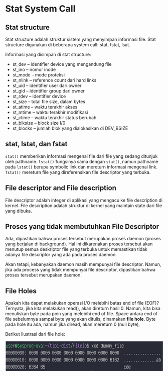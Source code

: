 # Stat System Call

## Stat structure

Stat structure adalah struktur sistem yang menyimpan informasi file. Stat structure digunakan di beberapa system call: stat, fstat, lsat.

Informasi yang disimpan di stat structure:

- st_dev – identifier device yang mengandung file
- st_ino – nomor inode
- st_mode – mode proteksi
- st_nlink – reference count dari hard links
- st_uid – identifier user dari owner
- st_gid – identifier group dari owner
- st_rdev – identifier device
- st_size – total file size, dalam bytes
- st_atime – waktu terakhir akses
- st_mtime – waktu terakhir modifikasi
- st_ctime – waktu terakhir status berubah
- st_blksize – block size I/0
- st_blocks – jumlah blok yang dialokasikan di DEV_BSIZE

## stat, lstat, dan fstat

`stat()` memberikan informasi mengenai file dari file yang sedang ditunjuk oleh pathname. `lstat()` fungsinya sama dengan `stat()`, namun pathname pada `lstat()` berupa symbolic link dan mereturn informasi mengenai link. `fstat()` mereturn file yang direferensikan file descriptor yang terbuka.

## File descriptor​ and ​File description

File descriptor adalah integer di aplikasi yang mengacu ke file description di kernel. File description adalah struktur di kernel yang maintain state dari file yang dibuka.

## Proses yang tidak membutuhkan File Descriptor

Ada, dipastikan bahwa proses tersebut merupakan proses daemon (proses yang berjalan di background). Hal ini dikarenakan proses tersebut akan menutup semua deskriptor file yang terbuka untuk memastikan tidak adanya file descriptor yang ada pada proses daemon.

Akan tetapi, kebanyakan daemon masih mempunyai file descriptor. Namun, jika ada process yang tidak mempunyai file descriptor, dipastikan bahwa proses tersebut merupakan daemon.

## File Holes

Apakah kita dapat melakukan operasi I/O melebihi
batas end of file (EOF)? Ternyata, jika kita melakukan read(), akan direturn hasil 0. Namun, kita bisa menuliskan byte pada poin yang melebihi end of file. Space antara end of file sebelumnya sampai byte yang akan ditulis, dinamakan **file hole**. Byte pada hole itu ada, namun jika diread, akan mereturn 0 (null byte),

Berikut ilustrasi dari file hole:

<img src="./file-hole.PNG">
